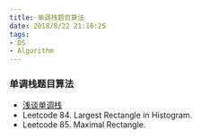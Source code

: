 ```yaml
---
title: 单调栈题目算法
date: 2018/8/22 21:10:25 
tags: 
- DS
- Algorithm
---
```


### 单调栈题目算法
* [浅谈单调栈](https://zhuanlan.zhihu.com/p/26465701)
* Leetcode 84. Largest Rectangle in Histogram.
* Leetcode 85. Maximal Rectangle.
